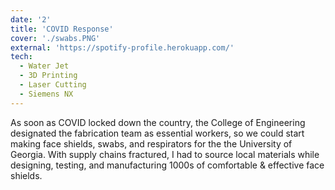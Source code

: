 ```yaml
---
date: '2'
title: 'COVID Response'
cover: './swabs.PNG'
external: 'https://spotify-profile.herokuapp.com/'
tech:
  - Water Jet
  - 3D Printing
  - Laser Cutting
  - Siemens NX
---
```


As soon as COVID locked down the country, the College of Engineering designated the fabrication team as essential workers, so we could start making face shields, swabs, and respirators for the the University of Georgia. With supply chains fractured, I had to source local materials while designing, testing, and manufacturing 1000s of comfortable & effective face shields.
